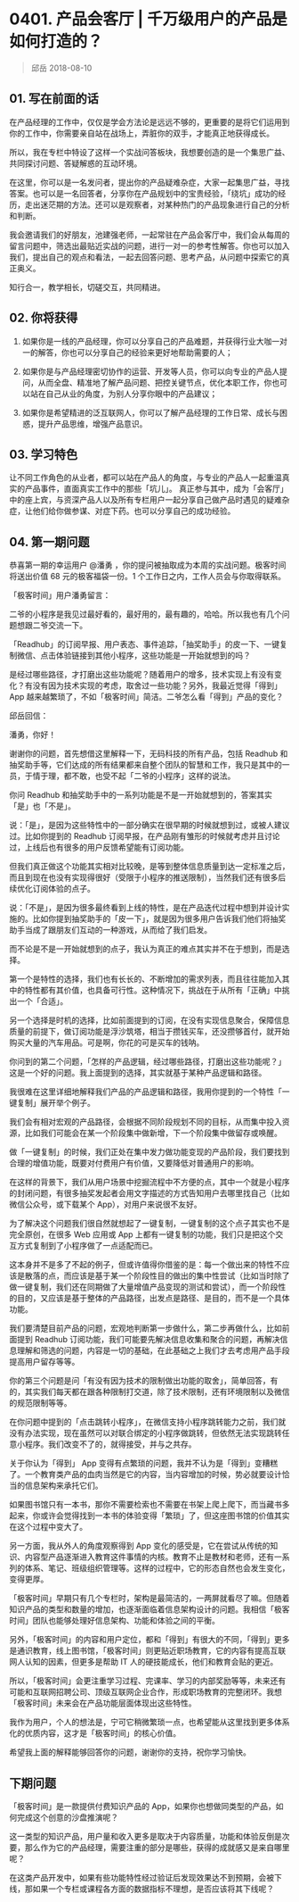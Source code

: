 # 0401. 产品会客厅 | 千万级用户的产品是如何打造的？
> 邱岳 2018-08-10

## 01. 写在前面的话

在产品经理的工作中，仅仅是学会方法论是远远不够的，更重要的是将它们运用到你的工作中，你需要亲自站在战场上，弄脏你的双手，才能真正地获得成长。

所以，我在专栏中特设了这样一个实战问答板块，我想要创造的是一个集思广益、共同探讨问题、答疑解惑的互动环境。

在这里，你可以是一名发问者，提出你的产品疑难杂症，大家一起集思广益，寻找答案。也可以是一名回答者，分享你在产品规划中的宝贵经验，「绕坑」成功的经历，走出迷茫期的方法。还可以是观察者，对某种热门的产品现象进行自己的分析和判断。

我会邀请我们的好朋友，池建强老师，一起常驻在产品会客厅中，我们会从每周的留言问题中，筛选出最贴近实战的问题，进行一对一的参考性解答。你也可以加入我们，提出自己的观点和看法，一起去回答问题、思考产品，从问题中探索它的真正奥义。

知行合一，教学相长，切磋交互，共同精进。

## 02. 你将获得

1. 如果你是一线的产品经理，你可以分享自己的产品难题，并获得行业大咖一对一的解答，你也可以分享自己的经验来更好地帮助需要的人；

2. 如果你是与产品经理密切协作的运营、开发等人员，你可以向专业的产品人提问，从而全盘、精准地了解产品问题、把控关键节点，优化本职工作，你也可以站在自己从业的角度，为别人分享你眼中的产品建议；

3. 如果你是希望精进的泛互联网人，你可以了解产品经理的工作日常、成长与困惑，提升产品思维，增强产品意识。

## 03. 学习特色

让不同工作角色的从业者，都可以站在产品人的角度，与专业的产品人一起重温真实的产品事件，直面真实工作中的那些「坑儿」。
真正参与其中，成为「会客厅」中的座上宾，与资深产品人以及所有专栏用户一起分享自己做产品时遇见的疑难杂症，让他们给你做参谋、对症下药。也可以分享自己的成功经验。

## 04. 第一期问题

恭喜第一期的幸运用户 @潘勇 ，你的提问被抽取成为本周的实战问题。极客时间将送出价值 68 元的极客福袋一份。1 个工作日之内，工作人员会与你取得联系。

「极客时间」用户潘勇留言：

二爷的小程序是我见过最好看的，最好用的，最有趣的，哈哈。所以我也有几个问题想跟二爷交流一下。

「Readhub」的订阅早报、用户表态、事件追踪，「抽奖助手」的皮一下、一键复制微信、点击体验链接到其他小程序，这些功能是一开始就想到的吗？

是经过哪些路径，才打磨出这些功能呢？随着用户的增多，技术实现上有没有变化？有没有因为技术实现的考虑，取舍过一些功能？另外，我最近觉得「得到」App 越来越繁琐了，不如「极客时间」简洁。二爷怎么看「得到」产品的变化？

邱岳回信：

潘勇，你好！

谢谢你的问题，首先想借这里解释一下，无码科技的所有产品，包括 Readhub 和抽奖助手等，它们达成的所有结果都来自整个团队的智慧和工作，我只是其中的一员，于情于理，都不敢，也受不起「二爷的小程序」这样的说法。

你问 Readhub 和抽奖助手中的一系列功能是不是一开始就想到的，答案其实「是」也「不是」。

说：「是」，是因为这些特性中的一部分确实在很早期的时候就想到过，或被人建议过。比如你提到的 Readhub 订阅早报，在产品刚有雏形的时候就考虑并且讨论过，上线后也有很多的用户反馈希望能有订阅功能。

但我们真正做这个功能其实相对比较晚，是等到整体信息质量到达一定标准之后，而且到现在也没有实现得很好（受限于小程序的推送限制），当然我们还有很多后续优化订阅体验的点子。

说：「不是」，是因为很多最终看到上线的特性，是在产品迭代过程中想到并设计实施的。比如你提到抽奖助手的「皮一下」，就是因为很多用户告诉我们他们将抽奖助手当成了跟朋友们互动的一种游戏，从而给了我们启发。

而不论是不是一开始就想到的点子，我认为真正的难点其实并不在于想到，而是选择。

第一个是特性的选择，我们也有长长的、不断增加的需求列表，而且往往能加入其中的特性都有其价值，也具备可行性。这种情况下，挑战在于从所有「正确」中挑出一个「合适」。

另一个选择是时机的选择，比如前面提到的订阅，在没有实现信息聚合，保障信息质量的前提下，做订阅功能是浮沙筑塔，相当于攒钱买车，还没攒够首付，就开始购买大量的汽车用品。可是啊，你花的可是买车的钱呐。

你问到的第二个问题，「怎样的产品逻辑，经过哪些路径，打磨出这些功能呢？」这是一个好的问题。我上面提到的选择，其实就基于某种产品逻辑和路径。

我很难在这里详细地解释我们产品的产品逻辑和路径，我用你提到的一个特性「一键复制」展开举个例子。

我们会有相对宏观的产品路径，会根据不同阶段规划不同的目标，从而集中投入资源，比如我们可能会在某一个阶段集中做新增，下一个阶段集中做留存或唤醒。

做「一键复制」的时候，我们正处在集中发力做功能变现的产品阶段，我们要找到合理的增值功能，既要对付费用户有价值，又要降低对普通用户的影响。

在这样的背景下，我们从用户场景中挖掘流程中不方便的点，其中一个就是小程序的封闭问题，有很多抽奖发起者会用文字描述的方式告知用户去哪里找自己（比如微信公众号，或下载某个 App），对用户来说很不友好。

为了解决这个问题我们很自然就想起了一键复制，一键复制的这个点子其实也不是完全原创，在很多 Web 应用或 App 上都有一键复制的功能，我们只是把这个交互方式复制到了小程序做了一点适配而已。

这本身并不是多了不起的例子，但或许值得你借鉴的是：每一个做出来的特性不应该是散落的点，而应该是基于某一个阶段性目的做出的集中性尝试（比如当时除了做一键复制，我们还在同期做了大量增值产品变现的测试和尝试），而一个阶段性的目的，又应该是基于整体的产品路径，出发点是路径、是目的，而不是一个具体功能。

我们要清楚目前产品的问题，宏观地判断第一步做什么，第二步再做什么，比如前面提到 Readhub 订阅功能，我们可能要先解决信息收集和聚合的问题，再解决信息理解和筛选的问题，内容是一切的基础，在此基础之上我们才去考虑用产品手段提高用户留存等等。

你的第三个问题是问「有没有因为技术的限制做出功能的取舍」，简单回答，有的，其实我们每天都在跟各种限制打交道，除了技术限制，还有环境限制以及微信的规范限制等等。

在你问题中提到的「点击跳转小程序」，在微信支持小程序跳转能力之前，我们就没有办法实现，现在虽然可以对联合绑定的小程序做跳转，但依然无法实现跳转任意小程序。我们改变不了的，就得接受，并与之共存。

关于你认为「得到」 App 变得有点繁琐的问题，我并不认为是「得到」变糟糕了。一个教育类产品的血肉当然是它的内容，当内容增加的时候，势必就要设计恰当的信息架构来承托它们。

如果图书馆只有一本书，那你不需要检索也不需要在书架上爬上爬下，而当藏书多起来，你或许会觉得找到一本书的体验变得「繁琐」了，但这座图书馆的价值其实在这个过程中变大了。

另一方面，我从外人的角度观察得到 App 变化的感受是，它在尝试从传统的知识、内容型产品逐渐进入教育这件事情的内核。教育不止是教材和老师，还有一系列的体系、笔记、班级组织管理等。这样的过程中，它的形态自然也会发生变化，变得更厚。

「极客时间」早期只有几个专栏时，架构是最简洁的，一两屏就看尽了嘛。但随着知识产品的类型和数量的增加，也逐渐面临着信息架构设计的问题。我相信「极客时间」团队也能够处理好信息架构、功能和体验之间的平衡。

另外，「极客时间」的内容和用户定位，都和「得到」有很大的不同，「得到」更多是通识教育，线上图书馆，「极客时间」则更贴近职场教育，它的内容有提高互联网人认知的因素，但更多是帮助 IT 人的硬技能成长，他们和教育会贴的更近。

所以，「极客时间」会更注重学习过程、完课率、学习的内部奖励等等，未来还有可能和互联网招聘公司、顶级互联网企业合作，形成职场教育的完整闭环。我想「极客时间」未来会在产品功能层面体现出这些特性。

我作为用户，个人的想法是，宁可它稍微繁琐一点，也希望能从这里找到更多体系化的优质内容，这才是「极客时间」的核心价值。

希望我上面的解释能够回答你的问题，谢谢你的支持，祝你学习愉快。

## 下期问题

「极客时间」是一款提供付费知识产品的 App，如果你也想做同类型的产品，如何完成这个创意的沙盘推演呢？

这一类型的知识产品，用户量和收入更多是取决于内容质量，功能和体验反倒是次要，那么作为它的产品经理，需要注重的部分是哪些，获得的成就感又是来自哪里呢？

在这类产品开发中，如果有些功能特性经过验证后发现效果达不到预期，会被下线，那如果一个专栏或课程各方面的数据指标不理想，是否应该将其下线呢？


